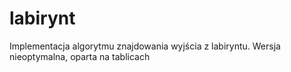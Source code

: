 labirynt
======

Implementacja algorytmu znajdowania wyjścia z labiryntu. Wersja nieoptymalna, oparta na tablicach
